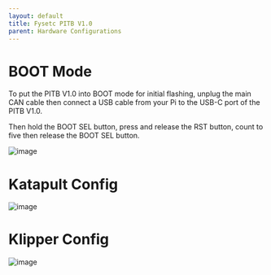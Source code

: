 ```yaml
---
layout: default 
title: Fysetc PITB V1.0
parent: Hardware Configurations
---
```



# BOOT Mode

To put the PITB V1.0 into BOOT mode for initial flashing, unplug the main CAN cable then connect a USB cable from your Pi to the USB-C port of the PITB V1.0.

Then hold the BOOT SEL button, press and release the RST button, count to five then release the BOOT SEL button.

![image](https://github.com/user-attachments/assets/2338aaf5-2891-4ff2-988f-7329fe6e907d)


# Katapult Config

![image](https://github.com/user-attachments/assets/e6d389e7-f3bc-4007-b657-e057c0f62b65)



# Klipper Config

![image](https://github.com/user-attachments/assets/be91ccf4-f999-4779-9cea-00ed470e28de)
